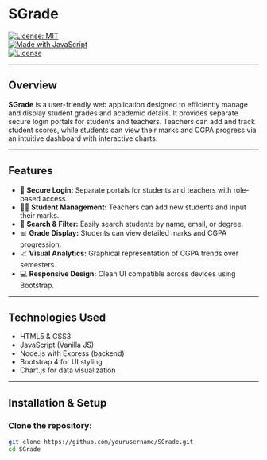 # SGrade

[![License: MIT](https://img.shields.io/badge/License-MIT-yellow.svg)](https://opensource.org/licenses/MIT)  
[![Made with JavaScript](https://img.shields.io/badge/Made%20with-JavaScript-yellowgreen.svg)](https://developer.mozilla.org/en-US/docs/Web/JavaScript)  
[![License](https://img.shields.io/badge/License-MIT-blue.svg)](https://opensource.org/licenses/MIT)  

---

## Overview

**SGrade** is a user-friendly web application designed to efficiently manage and display student grades and academic details. It provides separate secure login portals for students and teachers. Teachers can add and track student scores, while students can view their marks and CGPA progress via an intuitive dashboard with interactive charts.

---

## Features

- 🔐 **Secure Login:** Separate portals for students and teachers with role-based access.
- 👩‍🏫 **Student Management:** Teachers can add new students and input their marks.
- 🔎 **Search & Filter:** Easily search students by name, email, or degree.
- 📊 **Grade Display:** Students can view detailed marks and CGPA progression.
- 📈 **Visual Analytics:** Graphical representation of CGPA trends over semesters.
- 💻 **Responsive Design:** Clean UI compatible across devices using Bootstrap.

---

## Technologies Used

- HTML5 & CSS3
- JavaScript (Vanilla JS)
- Node.js with Express (backend)
- Bootstrap 4 for UI styling
- Chart.js for data visualization

---

## Installation & Setup

### Clone the repository:

```bash
git clone https://github.com/yourusername/SGrade.git
cd SGrade
